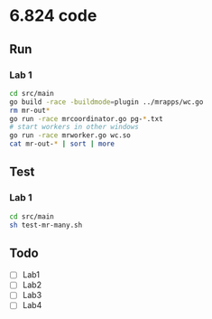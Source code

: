 # 6.824 code

## Run

### Lab 1

```sh
cd src/main
go build -race -buildmode=plugin ../mrapps/wc.go
rm mr-out*
go run -race mrcoordinator.go pg-*.txt
# start workers in other windows
go run -race mrworker.go wc.so
cat mr-out-* | sort | more
```

## Test

### Lab 1

```sh
cd src/main
sh test-mr-many.sh
```

## Todo

- [ ] Lab1
- [ ] Lab2
- [ ] Lab3
- [ ] Lab4
